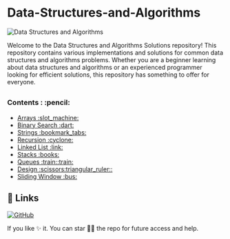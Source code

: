 # Data-Structures-and-Algorithms


![Data Structures and Algorithms](https://res.cloudinary.com/dcyjap6ft/image/upload/v1690114943/extra/banner_umix8a.png)

Welcome to the Data Structures and Algorithms Solutions repository! This repository contains various implementations and solutions for common data structures and algorithms problems. Whether you are a beginner learning about data structures and algorithms or an experienced programmer looking for efficient solutions, this repository has something to offer for everyone.



## 
<h3>Contents : :pencil:</h3>
<ul>
    <li><a href="https://github.com/LokeshSingh07/Data-Structures-and-Algorithms/tree/main/Arrays">Arrays :slot_machine:</a></li>
    <li><a href="https://github.com/LokeshSingh07/Data-Structures-and-Algorithms/tree/main/Binary Search">Binary Search :dart:</a></li>
    <li><a href="https://github.com/LokeshSingh07/Data-Structures-and-Algorithms/tree/main/Strings">Strings :bookmark_tabs:</a></li>
    <li><a href="https://github.com/LokeshSingh07/Data-Structures-and-Algorithms/tree/main/Recursion">Recursion :cyclone:</a></li>
    <li><a href="https://github.com/LokeshSingh07/Data-Structures-and-Algorithms/tree/main/Linked List">Linked List :link:</a></li>
    <li><a href="https://github.com/LokeshSingh07/Data-Structures-and-Algorithms/tree/main/Stacks">Stacks :books:</a></li>
    <li><a href="https://github.com/LokeshSingh07/Data-Structures-and-Algorithms/tree/main/Queues">Queues :train::train:</a></li>
    <li><a href="https://github.com/LokeshSingh07/Data-Structures-and-Algorithms/tree/main/Design">Design :scissors:triangular_ruler::</a></li>
    <li><a href="https://github.com/LokeshSingh07/Data-Structures-and-Algorithms/tree/main/Sliding Window">Sliding Window :bus:</a></li>


</ul>




## 🔗 Links

[![GitHub](https://img.shields.io/badge/GitHub-000?style=for-the-badge&logo=ko-fi&logoColor=white)](https://github.com/LokeshSingh07)






If you like ✨ it. You can star 🌟🌟 the repo for future access and help.

